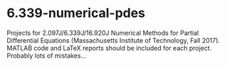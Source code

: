 # 6.339-numerical-pdes
Projects for 2.097J/6.339J/16.920J Numerical Methods for Partial Differential Equations (Massachusetts Institute of Technology, Fall 2017). MATLAB code and LaTeX reports should be included for each project. Probably lots of mistakes...
